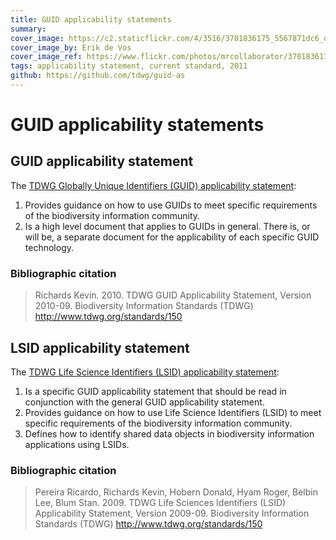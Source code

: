 ```yaml
---
title: GUID applicability statements
summary: 
cover_image: https://c2.staticflickr.com/4/3516/3701836175_5567871dc6_o.jpg
cover_image_by: Erik de Vos
cover_image_ref: https://www.flickr.com/photos/mrcollaborator/3701836175
tags: applicability statement, current standard, 2011
github: https://github.com/tdwg/guid-as
---
```


# GUID applicability statements

## GUID applicability statement

The [TDWG Globally Unique Identifiers (GUID) applicability statement](https://github.com/tdwg/guid-as/blob/master/guid/tdwg_guid_applicability_statement.pdf):

1. Provides guidance on how to use GUIDs to meet specific requirements of the biodiversity information community.
2. Is a high level document that applies to GUIDs in general. There is, or will be, a separate document for the applicability of each specific GUID technology.

### Bibliographic citation

> Richards Kevin. 2010. TDWG GUID Applicability Statement, Version 2010-09. Biodiversity Information Standards (TDWG) http://www.tdwg.org/standards/150

## LSID applicability statement

The [TDWG Life Science Identifiers (LSID) applicability statement](https://github.com/tdwg/guid-as/blob/master/lsid/applicability_statement.doc):

1. Is a specific GUID applicability statement that should be read in conjunction with the general GUID applicability statement.
2. Provides guidance on how to use Life Science Identifiers (LSID) to meet specific requirements of the biodiversity information community.
3. Defines how to identify shared data objects in biodiversity information applications using LSIDs.

### Bibliographic citation

> Pereira Ricardo, Richards Kevin, Hobern Donald, Hyam Roger, Belbin Lee, Blum Stan. 2009. TDWG Life Sciences Identifiers (LSID) Applicability Statement, Version 2009-09. Biodiversity Information Standards (TDWG) http://www.tdwg.org/standards/150

